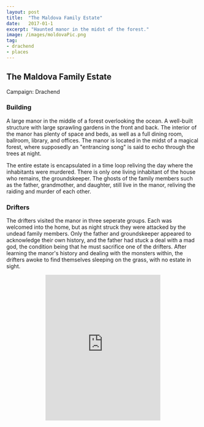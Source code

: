 ```yaml
---
layout: post
title:  "The Maldova Family Estate"
date:   2017-01-1
excerpt: "Haunted manor in the midst of the forest."
image: /images/moldovaPic.png
tag:
- drachend
- places 
---
```


## The Maldova Family Estate
Campaign: Drachend

### Building
A large manor in the middle of a forest overlooking the ocean. A well-built structure with large sprawling gardens in the front and back. The interior of the manor has plenty of space and beds, as well as a full dining room, ballroom, library, and offices. The manor is located in the midst of a magical forest, where supposedly an "entrancing song" is said to echo through the trees at night.

The entire estate is encapsulated in a time loop reliving the day where the inhabitants were murdered. There is only one living inhabitant of the house who remains, the groundskeeper. The ghosts of the family members such as the father, grandmother, and daughter, still live in the manor, reliving the raiding and murder of each other.

### Drifters
The drifters visited the manor in three seperate groups. Each was welcomed into the home, but as night struck they were attacked by the undead family members. Only the father and groundskeeper appeared to acknowledge their own history, and the father had stuck a deal with a mad god, the condition being that he must sacrifice one of the drifters. After learning the manor's history and dealing with the monsters within, the drifters awoke to find themselves sleeping on the grass, with no estate in sight. 

<center><iframe src="https://open.spotify.com/user/isittooshortornotavailable/playlist/2HNz7vmuVps1PejfdzDP8n?si=04EHoh4JQjCpe-f2Y7IeqA" width="300" height="380" frameborder="0" allowtransparency="true" allow="encrypted-media"></iframe></center>
